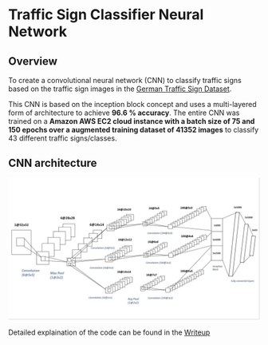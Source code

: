 # Traffic Sign Classifier Neural Network

Overview
---
To create a convolutional neural network (CNN) to classify traffic signs based on the traffic sign images in the [German Traffic Sign Dataset](http://benchmark.ini.rub.de/?section=gtsrb&subsection=dataset). 

This CNN is based on the inception block concept and uses a multi-layered form of architecture to achieve  **96.6 % accuracy**. The entire CNN was trained on a **Amazon AWS EC2 cloud instance with a batch size of 75 and 150 epochs over a augmented training dataset of 41352 images** to classify 43 different traffic signs/classes.

## CNN architecture
![CNN](https://github.com/AllenMendes/Traffic-Sign-Classifier-CNN/blob/master/CarND-Traffic-Sign-Classifier-Project/Traffic-Classifier-CNN.JPG)

Detailed explaination of the code can be found in the [Writeup](https://github.com/AllenMendes/Traffic-Sign-Classifier-CNN/blob/master/CarND-Traffic-Sign-Classifier-Project/Writeup.md)


